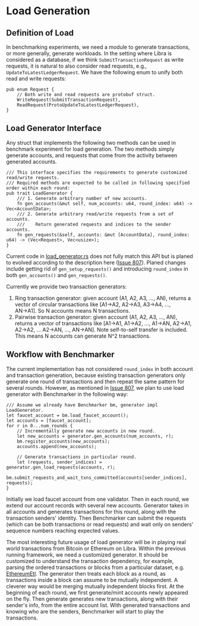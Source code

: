 
# Load Generation

## Definition of Load

In benchmarking experiments, we need a module to generate transactions, or more generally, generate workloads. In the setting where Libra is considered as a database, if we think `SubmitTransactionRequest` as write requests, it is natural to also consider read requests, e.g., `UpdateToLatestLedgerRequest`. We have the following enum to unify both read and write requests:

```
pub enum Request {
    // Both write and read requests are protobuf struct.
    WriteRequest(SubmitTransactionRequest),
    ReadRequest(ProtoUpdateToLatestLedgerRequest),
}
```

## Load Generator Interface

Any struct that implements the following two methods can be used in benchmark experiment for load generation. The two methods simply generate accounts, and requests that come from the activity between generated accounts.

```
/// This interface specifies the requirements to generate customized read/write requests.
/// Required methods are expected to be called in following specified order within each round:
pub trait LoadGenerator {
    /// 1. Generate arbitrary number of new accounts.
    fn gen_accounts(&mut self, num_accounts: u64, round_index: u64) -> Vec<AccountData>;
    /// 2. Generate arbitrary read/write requests from a set of accounts.
    ///    Return generated requests and indices to the sender accounts.
    fn gen_requests(&self, accounts: &mut [AccountData], round_index: u64) -> (Vec<Request>, Vec<usize>);
}
```
Current code in [load_generator.rs](https://github.com/libra/libra/blob/master/benchmark/src/load_generator.rs) does not fully match this API but is planed to evolved according to the description here ([Issue 807](https://github.com/libra/libra/issues/807)). Planed changes include getting rid of `gen_setup_requests()` and introducing `round_index` in both `gen_accounts()` and `gen_requests()`.

Currently we provide two transaction generators:
1. Ring transaction generator: given account (A1, A2, A3, ..., AN), returns a vector of circular transactions like [A1→A2, A2→A3, A3→A4, ..., AN→A1]. So N accounts means N transactions.
2. Pairwise transaction generator: given account (A1, A2, A3, ..., AN), returns a vector of transactions like [A1→A1, A1→A2, ..., A1→AN, A2→A1, A2→A2, ... A2→AN, ..., AN→AN]. Note self-to-self transfer is included. This means N accounts can generate N^2 transactions.


## Workflow with Benchmarker

The current implementation has not considered `round_index` in both account and transaction generation, because existing transaction generators only generate one round of transactions and then repeat the same pattern for several rounds. However, as mentioned in [Issue 807](https://github.com/libra/libra/issues/807), we plan to use load generator with Benchmarker in the following way:

```
/// Assume we already have Benchmarker bm, generator impl LoadGenerator.
let faucet_account = bm.load_faucet_account();
let accounts = [faucet_account];
for r in 0...num_rounds {
    // Incrementally generate new accounts in new round.
    let new_accounts = generator.gen_accounts(num_accounts, r);
    bm.register_accounts(new_accounts);
    accounts.append(new_accounts);

    // Generate transactions in particular round.
    let (requests, sender_indices) = generator.gen_load_requests(accounts, r);
    bm.submit_requests_and_wait_txns_committed(accounts[sender_indices], requests);
}
```

Initially we load faucet account from one validator. Then in each round, we extend our account records with several new accounts. Generator takes in all accounts and generates transactions for this round, along with the transaction senders' identity. Then Benchmarker can submit the requests (which can be both transactions or read requests) and wait only on senders' sequence numbers reaching expected values.

The most interesting future usage of load generator will be in playing real world transactions from Bitcoin or Ethereum on Libra. Within the previous running framework, we need a customized generator. It should be customized to understand the transaction dependency, for example, parsing the ordered transactions or blocks from a particular dataset, e.g. [EthereumEtl](https://github.com/blockchain-etl/ethereum-etl). The generator then treats each block as a round, as transactions inside a block can assume to be mutually independent. A cleverer way would be merging mutually independent blocks first.
At the beginning of each round, we first generate/mint accounts newly appeared on the fly. Then generate generates new transactions, along with their sender's info, from the entire account list. With generated transactions and knowing who are the senders, Benchmarker will start to play the transactions.
